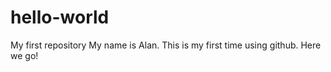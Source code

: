 # hello-world
My first repository 
My name is Alan. This is my first time using github. Here we go!
